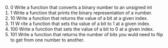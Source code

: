 0. 0 Write a function that converts a binary number to an unsigned int
1. 1 Write a function that prints the binary representation of a number.
2. 10 Write a function that returns the value of a bit at a given index.
3. 11 W rite a function that sets tha value of a bit to 1 at a given index.
4. 100 Write a function that sets the value of a bit to 0 at a given index.
5. 101 Write a function that returns the number of bits you wuld need to flip to get from one number to another.
 
